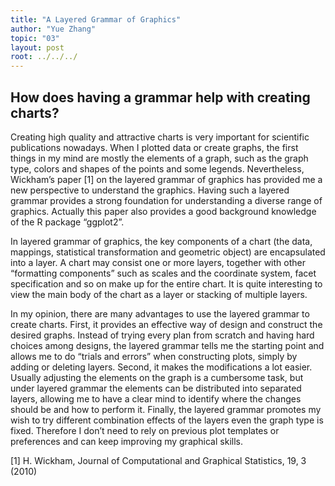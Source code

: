 ```yaml
---
title: "A Layered Grammar of Graphics"
author: "Yue Zhang"
topic: "03"
layout: post
root: ../../../
---
```


## How does having a grammar help with creating charts?

Creating high quality and attractive charts is very important for scientific publications nowadays. When I plotted data or create graphs, the first things in my mind are mostly the elements of a graph, such as the graph type, colors and shapes of the points and some legends. Nevertheless, Wickham’s paper [1] on the layered grammar of graphics has provided me a new perspective to understand the graphics. Having such a layered grammar provides a strong foundation for understanding a diverse range of graphics. Actually this paper also provides a good background knowledge of the R package “ggplot2”.

In layered grammar of graphics, the key components of a chart (the data, mappings, statistical transformation and geometric object) are encapsulated into a layer. A chart may consist one or more layers, together with other “formatting components” such as scales and the coordinate system, facet specification and so on make up for the entire chart. It is quite interesting to view the main body of the chart as a layer or stacking of multiple layers. 

In my opinion, there are many advantages to use the layered grammar to create charts. First, it provides an effective way of design and construct the desired graphs. Instead of trying every plan from scratch and having hard choices among designs, the layered grammar tells me the starting point and allows me to do “trials and errors” when constructing plots, simply by adding or deleting layers. Second, it makes the modifications a lot easier. Usually adjusting the elements on the graph is a cumbersome task, but under layered grammar the elements can be distributed into separated layers, allowing me to have a clear mind to identify where the changes should be and how to perform it. Finally, the layered grammar promotes my wish to try different combination effects of the layers even the graph type is fixed. Therefore I don’t need to rely on previous plot templates or preferences and can keep improving my graphical skills.

[1] H. Wickham, Journal of Computational and Graphical Statistics, 19, 3 (2010)

